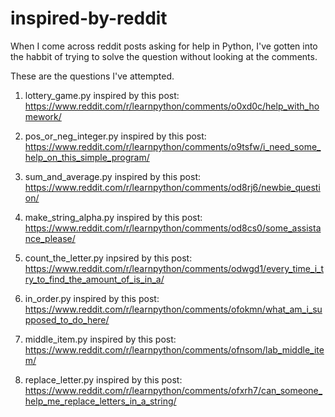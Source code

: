 # inspired-by-reddit

When I come across reddit posts asking for help in Python, I've gotten into the habbit of trying to solve the question without looking at the comments.

These are the questions I've attempted.

1. lottery_game.py inspired by this post: https://www.reddit.com/r/learnpython/comments/o0xd0c/help_with_homework/

2. pos_or_neg_integer.py inspired by this post: https://www.reddit.com/r/learnpython/comments/o9tsfw/i_need_some_help_on_this_simple_program/

3. sum_and_average.py inspired by this post: https://www.reddit.com/r/learnpython/comments/od8rj6/newbie_question/

4. make_string_alpha.py inspired by this post: https://www.reddit.com/r/learnpython/comments/od8cs0/some_assistance_please/

5. count_the_letter.py inpsired by this post: https://www.reddit.com/r/learnpython/comments/odwgd1/every_time_i_try_to_find_the_amount_of_is_in_a/

6. in_order.py inspired by this post: https://www.reddit.com/r/learnpython/comments/ofokmn/what_am_i_supposed_to_do_here/

7. middle_item.py inspired by this post: https://www.reddit.com/r/learnpython/comments/ofnsom/lab_middle_item/

8. replace_letter.py inspired by this post: https://www.reddit.com/r/learnpython/comments/ofxrh7/can_someone_help_me_replace_letters_in_a_string/ 
